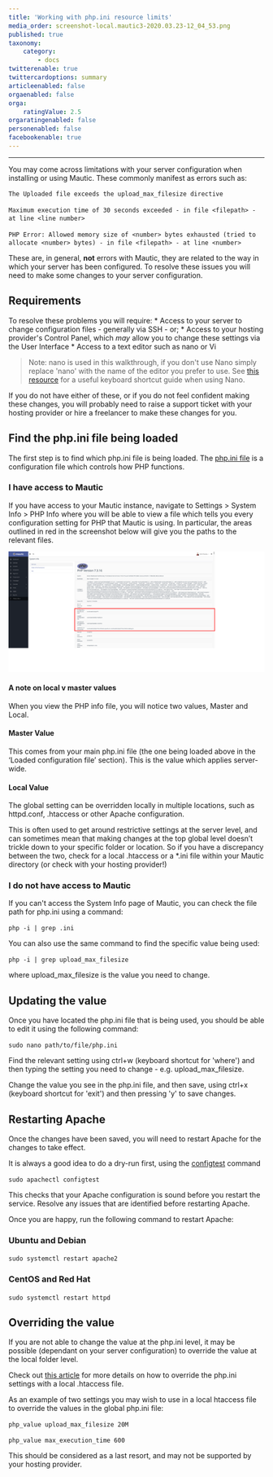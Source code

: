 ```yaml
---
title: 'Working with php.ini resource limits'
media_order: screenshot-local.mautic3-2020.03.23-12_04_53.png
published: true
taxonomy:
    category:
        - docs
twitterenable: true
twittercardoptions: summary
articleenabled: false
orgaenabled: false
orga:
    ratingValue: 2.5
orgaratingenabled: false
personenabled: false
facebookenable: true
---
```


---
You may come across limitations with your server configuration when installing or using Mautic.  These commonly manifest as errors such as:

    The Uploaded file exceeds the upload_max_filesize directive

    Maximum execution time of 30 seconds exceeded - in file <filepath> - at line <line number> 

    PHP Error: Allowed memory size of <number> bytes exhausted (tried to allocate <number> bytes) - in file <filepath> - at line <number>

These are, in general, **not** errors with Mautic, they are related to the way in which your server has been configured.  To resolve these issues you will need to make some changes to your server configuration.

## Requirements

To resolve these problems you will require:
    * Access to your server to change configuration files - generally via SSH - or;
    * Access to your hosting provider's Control Panel, which _may_ allow you to change these settings via the User Interface
    * Access to a text editor such as nano or Vi

> Note: nano is used in this walkthrough, if you don't use Nano simply replace 'nano' with the name of the editor you prefer to use. See [this resource][nano-kb-shortcuts] for a useful keyboard shortcut guide when using Nano.

If you do not have either of these, or if you do not feel confident making these changes, you will probably need to raise a support ticket with your hosting provider or hire a freelancer to make these changes for you.
    
## Find the php.ini file being loaded

The first step is to find which php.ini file is being loaded.  The [php.ini file][php-ini] is a configuration file which controls how PHP functions.

### I have access to Mautic
If you have access to your Mautic instance, navigate to Settings > System Info > PHP Info where you will be able to view a file which tells you every configuration setting for PHP that Mautic is using.  In particular, the areas outlined in red in the screenshot below will give you the paths to the relevant files.

![Screenshot of PHP info file](screenshot-local.mautic3-2020.03.23-12_04_53.png)

#### A note on local v master values

When you view the PHP info file, you will notice two values, Master and Local.

#### Master Value
This comes from your main php.ini file (the one being loaded above in the ‘Loaded configuration file’ section). This is the value which applies server-wide.

#### Local Value
The global setting can be overridden locally in multiple locations, such as httpd.conf, .htaccess or other Apache configuration.

This is often used to get around restrictive settings at the server level, and can sometimes mean that making changes at the top global level doesn’t trickle down to your specific folder or location. So if you have a discrepancy between the two, check for a local .htaccess or a *.ini file within your Mautic directory (or check with your hosting provider!)

### I do not have access to Mautic
If you can't access the System Info page of Mautic, you can check the file path for php.ini using a command:

`php -i | grep .ini`

You can also use the same command to find the specific value being used:

`php -i | grep upload_max_filesize`

where upload_max_filesize is the value you need to change.

## Updating the value

Once you have located the php.ini file that is being used, you should be able to edit it using the following command:

```sudo nano path/to/file/php.ini```

Find the relevant setting using ctrl+w (keyboard shortcut for 'where') and then typing the setting you need to change - e.g. upload_max_filesize.

Change the value you see in the php.ini file, and then save, using ctrl+x (keyboard shortcut for 'exit') and then pressing 'y' to save changes.

## Restarting Apache

Once the changes have been saved, you will need to restart Apache for the changes to take effect.

It is always a good idea to do a dry-run first, using the [configtest][apache-configtest] command

`sudo apachectl configtest`

This checks that your Apache configuration is sound before you restart the service.  Resolve any issues that are identified before restarting Apache.

Once you are happy, run the following command to restart Apache:

### Ubuntu and Debian
`sudo systemctl restart apache2`

### CentOS and Red Hat
`sudo systemctl restart httpd`

## Overriding the value
If you are not able to change the value at the php.ini level, it may be possible (dependant on your server configuration) to override the value at the local folder level.

Check out [this article][php-configuration] for more details on how to override the php.ini settings with a local .htaccess file.

As an example of two settings you may wish to use in a local htaccess file to override the values in the global php.ini file:

`php_value upload_max_filesize 20M`

`php_value max_execution_time 600`

This should be considered as a last resort, and may not be supported by your hosting provider.

[php-ini]: <https://www.php.net/manual/en/configuration.file.php>
[nano-kb-shortcuts]: <https://staffwww.fullcoll.edu/sedwards/Nano/NanoKeyboardCommands.html>
[php-configuration]: <https://www.php.net/manual/en/configuration.changes.php>
[apache-configtest]: <http://httpd.apache.org/docs/2.2/programs/apachectl.html>

